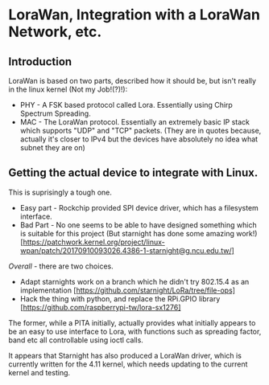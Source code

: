 # LoraWan, Integration with a LoraWan Network, etc.

## Introduction

LoraWan is based on two parts, described how it should be, but isn't really in the linux kernel (Not my Job!(?)!):
* PHY - A FSK based protocol called Lora. Essentially using Chirp Spectrum Spreading.
* MAC - The LoraWan protocol. Essentially an extremely basic IP stack which supports "UDP" and "TCP" packets. (They are in quotes because, actually it's closer to IPv4 but the devices have absolutely no idea what subnet they are on) 

## Getting the actual device to integrate with Linux.

This is suprisingly a tough one. 
* Easy part - Rockchip provided SPI device driver, which has a filesystem interface.
* Bad Part - No one seems to be able to have designed something which is suitable for this project (But starnight has done some amazing work!) [https://patchwork.kernel.org/project/linux-wpan/patch/20170910093026.4386-1-starnight@g.ncu.edu.tw/]

_Overall_ - there are two choices. 
* Adapt starnights work on a branch which he didn't try 802.15.4 as an implementation [https://github.com/starnight/LoRa/tree/file-ops]
* Hack the thing with python, and replace the RPi.GPIO library [https://github.com/raspberrypi-tw/lora-sx1276]

The former, while a PITA initially, actually provides what initially appears to be an easy to use interface to Lora, with functions such as spreading factor, band etc all controllable using ioctl calls.

It appears that Starnight has also produced a LoraWan driver, which is currently written for the 4.11 kernel, which needs updating to the current kernel and testing.

